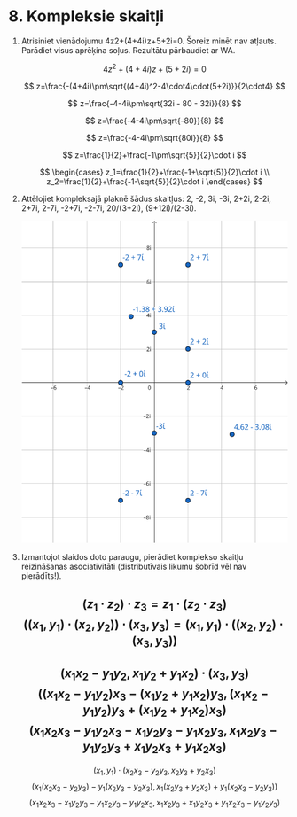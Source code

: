 # 8. Kompleksie skaitļi

1. Atrisiniet vienādojumu 4z2+(4+4i)z+5+2i=0. Šoreiz minēt nav atļauts. Parādiet visus aprēķina soļus. Rezultātu pārbaudiet ar WA.

    $$
    4z^2+(4+4i)z+(5+2i)=0
    $$

    $$
    z=\frac{-(4+4i)\pm\sqrt{(4+4i)^2-4\cdot4\cdot(5+2i)}}{2\cdot4}
    $$

    $$
    z=\frac{-4-4i\pm\sqrt{32i - 80 - 32i}}{8}
    $$

    $$
    z=\frac{-4-4i\pm\sqrt{-80}}{8}
    $$

    $$
    z=\frac{-4-4i\pm\sqrt{80i}}{8}
    $$

    $$
    z=\frac{1}{2}+\frac{-1\pm\sqrt{5}}{2}\cdot i
    $$

    $$
    \begin{cases}
    z_1=\frac{1}{2}+\frac{-1+\sqrt{5}}{2}\cdot i
    \\
    z_2=\frac{1}{2}+\frac{-1-\sqrt{5}}{2}\cdot i
    \end{cases}
    $$

2. Attēlojiet kompleksajā plaknē šādus skaitļus: 2, -2, 3i, -3i, 2+2i, 2-2i, 2+7i, 2-7i, -2+7i, -2-7i, 20/(3+2i), (9+12i)/(2-3i).

    ![](image1.svg)

3. Izmantojot slaidos doto paraugu, pierādiet komplekso skaitļu reizināšanas asociativitāti (distributīvais likumu šobrīd vēl nav pierādīts!).

    $$
    (z_1 \cdot z_2) \cdot z_3 = z_1 \cdot (z_2 \cdot z_3)
    $$
    $$
    ((x_1, y_1) \cdot (x_2, y_2)) \cdot (x_3, y_3) = (x_1, y_1) \cdot ((x_2, y_2) \cdot (x_3, y_3))
    $$
    ---
    $$
    (x_1 x_2 - y_1 y_2, x_1 y_2 + y_1 x_2) \cdot (x_3, y_3)
    $$
    $$
    ((x_1 x_2 - y_1 y_2) x_3 - (x_1 y_2 + y_1 x_2) y_3, (x_1 x_2 - y_1 y_2) y_3 + (x_1 y_2 + y_1 x_2) x_3)
    $$
    $$
    (x_1 x_2 x_3 - y_1 y_2 x_3 - x_1 y_2 y_3 - y_1 x_2 y_3 , x_1 x_2 y_3 - y_1 y_2 y_3 + x_1 y_2  x_3 + y_1 x_2 x_3)
    $$
    ---
    $$
    (x_1, y_1) \cdot (x_2 x_3 - y_2 y_3, x_2 y_3 + y_2 x_3)
    $$
    $$
    (x_1 (x_2 x_3 - y_2 y_3) - y_1 (x_2 y_3 + y_2 x_3), x_1 (x_2 y_3 + y_2 x_3) + y_1 (x_2 x_3 - y_2 y_3))
    $$
    $$
    (x_1 x_2 x_3 - x_1 y_2 y_3 - y_1 x_2 y_3 - y_1 y_2 x_3, x_1 x_2 y_3 + x_1 y_2 x_3 + y_1 x_2 x_3 - y_1 y_2 y_3)
    $$
